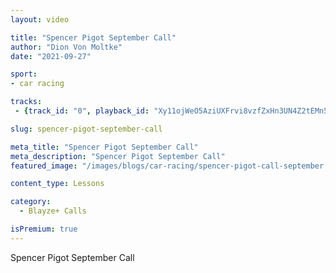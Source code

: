 ```yaml
---
layout: video

title: "Spencer Pigot September Call"
author: "Dion Von Moltke"
date: "2021-09-27"

sport:
- car racing

tracks:
 - {track_id: "0", playback_id: "Xy11ojWeO5AziUXFrvi8vzfZxHn3UN4Z2tEMn5013z4A", lesson_name: "Spencer Pigot September Call", lesson_desc: "Spencer Pigot September Call<br /> <br />" }

slug: spencer-pigot-september-call

meta_title: "Spencer Pigot September Call"
meta_description: "Spencer Pigot September Call"
featured_image: "/images/blogs/car-racing/spencer-pigot-call-september.jpg"

content_type: Lessons

category:
  - Blayze+ Calls

isPremium: true
---
```

Spencer Pigot September Call